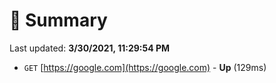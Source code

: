 # 📖 Summary
Last updated: **3/30/2021, 11:29:54 PM**

- `GET` [https://google.com](https://google.com) - **Up** (129ms)
